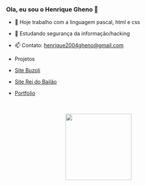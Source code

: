 ### Ola, eu sou o Henrique Gheno 👋

- 🔭 Hoje trabalho com a linguagem pascal, html e css
- 🌱 Estudando segurança da informação/hacking
- 📫 Contato: henrique2004gheno@gmail.com

- Projetos
- <a href="https://www.buzoli.com.br/">Site Buzoli</a>
- <a href="https://www.clubereidobailao.com.br/">Site Rei do Bailão</a>
- <a href="https://euhenriquegheno.github.io">Portfolio</a>






<br>
<br>
<div align="center">
  <a href="https://github.com/euhenriquegheno">
  <img height="180em" src="https://github-readme-stats.vercel.app/api?username=euhenriquegheno&show_icons=true&theme=tokyonight&include_all_commits=true&count_private=true"/>
</div>

  
 
